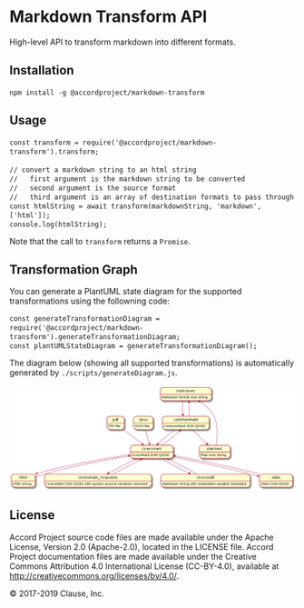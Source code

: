 # Markdown Transform API

High-level API to transform markdown into different formats.

## Installation

```
npm install -g @accordproject/markdown-transform
```

## Usage

```
const transform = require('@accordproject/markdown-transform').transform;

// convert a markdown string to an html string
//   first argument is the markdown string to be converted
//   second argument is the source format
//   third argument is an array of destination formats to pass through
const htmlString = await transform(markdownString, 'markdown', ['html']);
console.log(htmlString);
```

Note that the call to `transform` returns a `Promise`.

## Transformation Graph

You can generate a PlantUML state diagram for the supported transformations using the followning code:

```
const generateTransformationDiagram = require('@accordproject/markdown-transform').generateTransformationDiagram;
const plantUMLStateDiagram = generateTransformationDiagram();
```

The diagram below (showing all supported transformations) is automatically generated by `./scripts/generateDiagram.js`.

![Transforms](transformations.png)

## License <a name="license"></a>
Accord Project source code files are made available under the Apache License, Version 2.0 (Apache-2.0), located in the LICENSE file. Accord Project documentation files are made available under the Creative Commons Attribution 4.0 International License (CC-BY-4.0), available at http://creativecommons.org/licenses/by/4.0/.

© 2017-2019 Clause, Inc.

